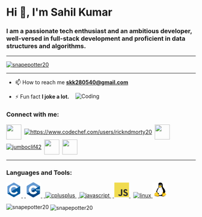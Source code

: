 <h1 align="left">Hi 👋, I'm Sahil Kumar</h1>
<h3 align="left">I am a passionate tech enthusiast and an ambitious developer, well-versed in full-stack development and proficient in data structures and algorithms.</h3>
<hr>

<p align="left"> <a href="https://github.com/ryo-ma/github-profile-trophy"><img src="https://github-profile-trophy.vercel.app/?username=snapepotter20" alt="snapepotter20" /></a> </p>
<hr>

- 📫 How to reach me **skk280540@gmail.com**

<img align="right" alt="Coding" width="320" src="https://is.gd/m3FRSs">

- ⚡ Fun fact **I joke a lot.**

<h3 align="left">Connect with me:</h3>
<p align="left">
<a href="https://linkedin.com/in/https://www.linkedin.com/in/sahil-kumar-5487561ba" target="blank"><img align="center" src="https://is.gd/TqXScA" alt="" height="40" width="40" /></a>&nbsp;
<a href="https://www.codechef.com/users/https://www.codechef.com/users/rickndmorty20" target="blank"><img align="center" src="https://is.gd/fpYMUv" alt="https://www.codechef.com/users/rickndmorty20" height="30" width="40" /></a>&nbsp;
<a href="https://www.hackerrank.com/https://www.hackerrank.com/skk280540" target="blank"><img align="center" src="https://is.gd/1OKls7" alt="" height="40" width="40" /></a>&nbsp;
<a href="https://www.leetcode.com/jumboclif42" target="blank"><img align="center" src="https://is.gd/bQH4T4" alt="jumboclif42" height="40" width="40" /></a>&nbsp;
<a href="https://www.hackerearth.com/https://www.hackerearth.com/@sahil1616" target="blank"><img align="center" src="https://is.gd/Kv4hkS" alt="" height="40" width="40" /></a>&nbsp;
<a href="https://auth.geeksforgeeks.org/user/https://auth.geeksforgeeks.org/user/skk280540/profile" target="blank"><img align="center" src="https://is.gd/OvMnAR" alt="" height="40" width="40" /></a>&nbsp;
</p>
<hr>

<h3 align="left">Languages and Tools:</h3>
<p align="left"> <a href="https://www.cprogramming.com/" target="_blank"> <img src="https://raw.githubusercontent.com/devicons/devicon/master/icons/c/c-original.svg" alt="c" width="40" height="40"/> </a> &nbsp;<a href="https://www.w3schools.com/cpp/" target="_blank"> <img src="https://raw.githubusercontent.com/devicons/devicon/master/icons/cplusplus/cplusplus-original.svg" alt="cplusplus" width="40" height="40"/> </a> &nbsp;<a href="https://html.com/" target="_blank"> <img src="https://cdn.jsdelivr.net/gh/devicons/devicon/icons/html5/html5-original.svg" alt="cplusplus" width="40" height="40"/> </a>&nbsp;<a href="https://developer.mozilla.org/en-US/docs/Web/CSS" target="_blank"> <img src="https://cdn.jsdelivr.net/gh/devicons/devicon/icons/css3/css3-original.svg" alt="javascript" width="40" height="40"/> </a>&nbsp;<a href="https://developer.mozilla.org/en-US/docs/Web/JavaScript" target="_blank"> <img src="https://raw.githubusercontent.com/devicons/devicon/master/icons/javascript/javascript-original.svg" alt="javascript" width="40" height="40"/> </a>&nbsp; <a href="https://reactjs.org/" target="_blank"> <img src="https://cdn.jsdelivr.net/gh/devicons/devicon/icons/react/react-original.svg" alt="linux" width="40" height="40"/> </a><a href="https://www.linux.org/" target="_blank"> <img src="https://raw.githubusercontent.com/devicons/devicon/master/icons/linux/linux-original.svg" alt="linux" width="40" height="40"/> </a> </p>

<p><img align="left" src="https://github-readme-stats.vercel.app/api/top-langs?username=snapepotter20&show_icons=true&locale=en&layout=compact" alt="snapepotter20" /></p>

<p>&nbsp;<img align="center" src="https://github-readme-stats.vercel.app/api?username=snapepotter20&show_icons=true&locale=en" alt="snapepotter20" /></p>

